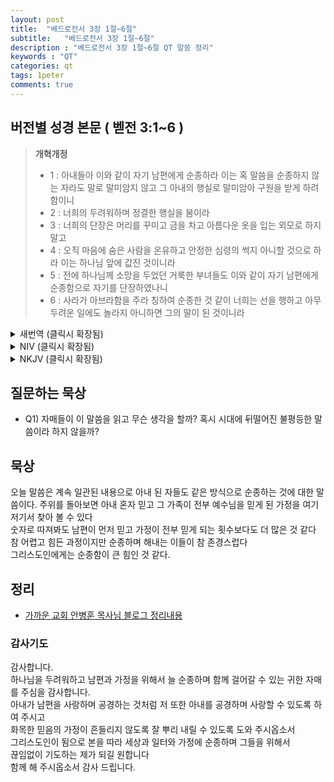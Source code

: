 ```yaml
---
layout: post
title:  "베드로전서 3장 1절~6절"
subtitle:   "베드로전서 3장 1절~6절"
description : "베드로전서 3장 1절~6절 QT 말씀 정리"
keywords : "QT"
categories: qt
tags: 1peter
comments: true
---
```


## 버전별 성경 본문 ( 벧전 3:1~6 )

> **개혁개정**
>* 1 : 아내들아 이와 같이 자기 남편에게 순종하라 이는 혹 말씀을 순종하지 않는 자라도 말로 말미암지 않고 그 아내의 행실로 말미암아 구원을 받게 하려 함이니 
>* 2 : 너희의 두려워하며 정결한 행실을 봄이라 
>* 3 : 너희의 단장은 머리를 꾸미고 금을 차고 아름다운 옷을 입는 외모로 하지 말고 
>* 4 : 오직 마음에 숨은 사람을 온유하고 안정한 심령의 썩지 아니할 것으로 하라 이는 하나님 앞에 값진 것이니라 
>* 5 : 전에 하나님께 소망을 두었던 거룩한 부녀들도 이와 같이 자기 남편에게 순종함으로 자기를 단장하였나니 
>* 6 : 사라가 아브라함을 주라 칭하여 순종한 것 같이 너희는 선을 행하고 아무 두려운 일에도 놀라지 아니하면 그의 딸이 된 것이니라 
<details>
<summary> 새번역 (클릭시 확장됨)</summary>
<div markdown="1">

>* 1 : 아내가 된 이 여러분, 이와 같이 여러분은 자기 남편에게 순복하십시오. 그리하면 비록 말씀에 복종하지 않는 남편일지라도, 말을 하지 않고도 아내 여러분의 행실로 말미암아 구원을 얻게 될 것입니다. 
>* 2 : 그들이 여러분의 경건하고 순결한 행실을 보고 그렇게 될 것입니다. 
>* 3 : 여러분은 머리를 꾸미며 금붙이를 달거나 옷을 차려 입거나 하여 겉치장을 하지 말고, 
>* 4 : 썩지 않는 온유하고 정숙한 마음으로 속 사람을 단장하도록 하십시오. 그것이 하나님께서 보시기에 값진 것입니다. 
>* 5 : 전에 하나님께 소망을 두고 살던 거룩한 여자들도 이와 같이 자기를 단장하고, 자기 남편에게 순복하였습니다. 
>* 6 : 사라가 아브라함을 주인이라고 부르면서 그에게 순종하던 것과 같습니다. 여러분은 선을 행하고, 아무리 무서운 일도 두려워하지 않으니, 사라의 딸이 된 것입니다.
</div>
</details>

<details>
<summary> NIV (클릭시 확장됨)</summary>
<div markdown="1">

>* 1 : Wives, in the same way submit yourselves to your own husbands so that, if any of them do not believe the word, they may be won over without words by the behavior of their wives, 
>* 2 : when they see the purity and reverence of your lives. 
>* 3 : Your beauty should not come from outward adornment, such as elaborate hairstyles and the wearing of gold jewelry or fine clothes. 
>* 4 : Rather, it should be that of your inner self, the unfading beauty of a gentle and quiet spirit, which is of great worth in God’s sight. 
>* 5 : For this is the way the holy women of the past who put their hope in God used to adorn themselves. They submitted themselves to their own husbands, 
>* 6 : like Sarah, who obeyed Abraham and called him her lord. You are her daughters if you do what is right and do not give way to fear.
</div>
</details>

<details>
<summary> NKJV (클릭시 확장됨)</summary>
<div markdown="1">

>* 1 : Wives, likewise, be submissive to your own husbands, that even if some do not obey the word, they, without a word, may be won by the conduct of their wives, 
>* 2 : when they observe your chaste conduct accompanied by fear. 
>* 3 : Do not let your adornment be merely outward—arranging the hair, wearing gold, or putting on fine apparel—
>* 4 : rather let it be the hidden person of the heart, with the incorruptible beauty of a gentle and quiet spirit, which is very precious in the sight of God. 
>* 5 : For in this manner, in former times, the holy women who trusted in God also adorned themselves, being submissive to their own husbands, 
>* 6 : as Sarah obeyed Abraham, calling him lord, whose daughters you are if you do good and are not afraid with any terror.
</div>
</details>

## 질문하는 묵상

* Q1) 자매들이 이 말씀을 읽고 무슨 생각을 할까? 혹시 시대에 뒤떨어진 불평등한 말씀이라 하지 않을까?  

## 묵상

오늘 말씀은 계속 일관된 내용으로 아내 된 자들도 같은 방식으로 순종하는 것에 대한 말씀이다. 
주위를 돌아보면 아내 혼자 믿고 그 가족이 전부 예수님을 믿게 된 가정을 여기 저기서 찾아 볼 수 있다  
숫자로 따져봐도 남편이 먼저 믿고 가정이 전부 믿게 되는 횟수보다도 더 많은 것 같다  
참 어렵고 힘든 과정이지만 순종하며 해내는 이들이 참 존경스럽다  
그리스도인에게는 순종함이 큰 힘인 것 같다. 

## 정리
* [가까운 교회 안병훈 목사님 블로그 정리내용](https://blog.naver.com/tolerance2018)

### 감사기도

감사합니다.  
하나님을 두려워하고 남편과 가정을 위해서 늘 순종하며 함께 걸어갈 수 있는 귀한 자매를 주심을 감사합니다.  
아내가 남편을 사랑하며 공경하는 것처럼 저 또한 아내를 공경하며 사랑할 수 있도록 하여 주시고  
화목한 믿음의 가정이 흔들리지 않도록 잘 뿌리 내릴 수 있도록 도와 주시옵소서  
그리스도인이 됨으로 본을 따라 세상과 일터와 가정에 순종하며 그들을 위해서  
끊임없이 기도하는 제가 되길 원합니다  
함께 해 주시옵소서 감사 드립니다.  